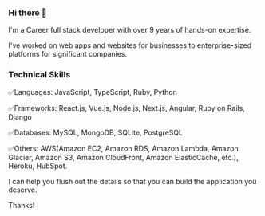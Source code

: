 ### Hi there 👋

I'm a Career full stack developer with over 9 years of hands-on expertise.

I've worked on web apps and websites for businesses to enterprise-sized platforms for significant companies.

### Technical Skills

✅Languages: JavaScript, TypeScript, Ruby, Python

✅Frameworks: React.js, Vue.js, Node.js, Next.js, Angular, Ruby on Rails, Django

✅Databases: MySQL, MongoDB, SQLite, PostgreSQL

✅Others: AWS(Amazon EC2, Amazon RDS, Amazon Lambda, Amazon Glacier, Amazon S3, Amazon CloudFront, Amazon ElasticCache, etc.), Heroku, HubSpot.

I can help you flush out the details so that you can build the application you deserve.

Thanks!

